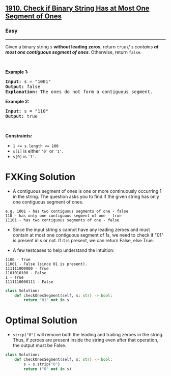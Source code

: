 <h2><a href="https://leetcode.com/problems/check-if-binary-string-has-at-most-one-segment-of-ones/?envType=problem-list-v2&envId=string">1910. Check if Binary String Has at Most One Segment of Ones</a></h2><h3>Easy</h3><hr><p>Given a binary string <code>s</code> <strong>​​​​​without leading zeros</strong>, return <code>true</code>​​​ <em>if </em><code>s</code><em> contains <strong>at most one contiguous segment of ones</strong></em>. Otherwise, return <code>false</code>.</p>

<p>&nbsp;</p>
<p><strong class="example">Example 1:</strong></p>

<pre>
<strong>Input:</strong> s = &quot;1001&quot;
<strong>Output:</strong> false
<strong>Explanation: </strong>The ones do not form a contiguous segment.
</pre>

<p><strong class="example">Example 2:</strong></p>

<pre>
<strong>Input:</strong> s = &quot;110&quot;
<strong>Output:</strong> true</pre>

<p>&nbsp;</p>
<p><strong>Constraints:</strong></p>

<ul>
	<li><code>1 &lt;= s.length &lt;= 100</code></li>
	<li><code>s[i]</code>​​​​ is either <code>&#39;0&#39;</code> or <code>&#39;1&#39;</code>.</li>
	<li><code>s[0]</code> is&nbsp;<code>&#39;1&#39;</code>.</li>
</ul>

# FXKing Solution 
* A contiguous segment of ones is one or more continuously occurring 1 in the string. The question asks you to find if the given string has only one contiguous segment of ones.

```
e.g. 1001 - has two contiguous segments of one - false
110 - has only one contiguous segment of one - true
11101 - has two contiguous segments of one - false
```
* Since the input string s cannot have any leading zeroes and must contain at most one contiguous segment of 1s, we need to check if "01" is present in s or not. If it is present, we can return False, else True.

* A few testcases to help understand the intuition:

```
1100 - True
11001 - False (since 01 is present).
111111000000 - True
1101010100 - False
1 - True
1111110000111 - False
```

```python
class Solution:
    def checkOnesSegment(self, s: str) -> bool:
        return "01" not in s
```

# Optimal Solution
* `strip("0")` will remove both the leading and trailing zeroes in the string. Thus, if zeroes are present inside the string even after that operation, the output must be False.

```python
class Solution:
    def checkOnesSegment(self, s: str) -> bool:
        s = s.strip("0")
        return ("0" not in s)
```
